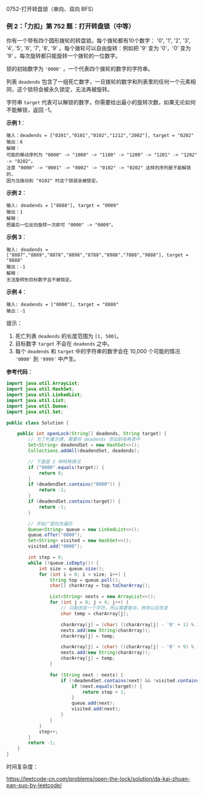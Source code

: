 0752-打开转盘锁（单向、双向 BFS）

### 例 2：「力扣」第 752 题：打开转盘锁（中等）

你有一个带有四个圆形拨轮的转盘锁。每个拨轮都有10个数字： '0', '1', '2', '3', '4', '5', '6', '7', '8', '9' 。每个拨轮可以自由旋转：例如把 '9' 变为  '0'，'0' 变为 '9' 。每次旋转都只能旋转一个拨轮的一位数字。

锁的初始数字为 `'0000'` ，一个代表四个拨轮的数字的字符串。

列表 `deadends` 包含了一组死亡数字，一旦拨轮的数字和列表里的任何一个元素相同，这个锁将会被永久锁定，无法再被旋转。

字符串 `target` 代表可以解锁的数字，你需要给出最小的旋转次数，如果无论如何不能解锁，返回 -1。

**示例 1**：

```
输入：deadends = ["0201","0101","0102","1212","2002"], target = "0202"
输出：6
解释：
可能的移动序列为 "0000" -> "1000" -> "1100" -> "1200" -> "1201" -> "1202" -> "0202"。
注意 "0000" -> "0001" -> "0002" -> "0102" -> "0202" 这样的序列是不能解锁的，
因为当拨动到 "0102" 时这个锁就会被锁定。
```

**示例 2**：

```
输入: deadends = ["8888"], target = "0009"
输出：1
解释：
把最后一位反向旋转一次即可 "0000" -> "0009"。
```

**示例 3**：

```
输入: deadends = ["8887","8889","8878","8898","8788","8988","7888","9888"], target = "8888"
输出：-1
解释：
无法旋转到目标数字且不被锁定。
```

**示例 4**：

```
输入: deadends = ["0000"], target = "8888"
输出：-1
```

提示：

1. 死亡列表 `deadends` 的长度范围为 `[1, 500]`。
2. 目标数字 `target` 不会在 `deadends` 之中。
3. 每个 `deadends` 和 `target` 中的字符串的数字会在 10,000 个可能的情况 `'0000'` 到 `'9999'` 中产生。


**参考代码**：

```Java []
import java.util.ArrayList;
import java.util.HashSet;
import java.util.LinkedList;
import java.util.List;
import java.util.Queue;
import java.util.Set;

public class Solution {

    public int openLock(String[] deadends, String target) {
        // 为了判重方便，需要将 deadends 添加到哈希表中
        Set<String> deadendSet = new HashSet<>();
        Collections.addAll(deadendSet, deadends);

        // 下面是 3 种特殊情况
        if ("0000".equals(target)) {
            return 0;
        }
        if (deadendSet.contains("0000")) {
            return -1;
        }
        if (deadendSet.contains(target)) {
            return -1;
        }

        // 开始广度优先遍历
        Queue<String> queue = new LinkedList<>();
        queue.offer("0000");
        Set<String> visited = new HashSet<>();
        visited.add("0000");

        int step = 0;
        while (!queue.isEmpty()) {
            int size = queue.size();
            for (int i = 0; i < size; i++) {
                String top = queue.poll();
                char[] charArray = top.toCharArray();

                List<String> nexts = new ArrayList<>();
                for (int j = 0; j < 4; j++) {
                    // 只能改变一个字符，所以需要暂存，修改以后恢复
                    char temp = charArray[j];

                    charArray[j] = (char) ((charArray[j] - '0' + 1) % 10 + '0');
                    nexts.add(new String(charArray));
                    charArray[j] = temp;

                    charArray[j] = (char) ((charArray[j] - '0' + 9) % 10 + '0');
                    nexts.add(new String(charArray));
                    charArray[j] = temp;
                }

                for (String next : nexts) {
                    if (!deadendSet.contains(next) && !visited.contains(next)) {
                        if (next.equals(target)) {
                            return step + 1;
                        }
                        queue.add(next);
                        visited.add(next);
                    }
                }
            }
            step++;
        }
        return -1;
    }
}
```

时间复杂度：

https://leetcode-cn.com/problems/open-the-lock/solution/da-kai-zhuan-pan-suo-by-leetcode/
